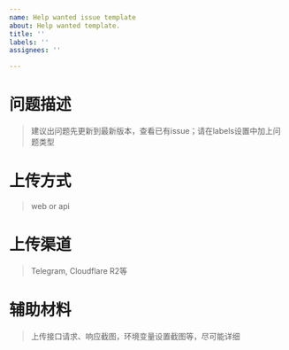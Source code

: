 ```yaml
---
name: Help wanted issue template
about: Help wanted template.
title: ''
labels: ''
assignees: ''

---
```


# 问题描述
> 建议出问题先更新到最新版本，查看已有issue；请在labels设置中加上问题类型


# 上传方式
> web or api


# 上传渠道
> Telegram, Cloudflare R2等


# 辅助材料
> 上传接口请求、响应截图，环境变量设置截图等，尽可能详细
